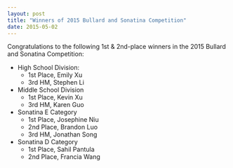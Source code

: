 ```yaml
---
layout: post
title: "Winners of 2015 Bullard and Sonatina Competition"
date: 2015-05-02
---
```


Congratulations to the following 1st & 2nd-place winners in the 2015 Bullard and Sonatina Competition:

* High School Division:
	* 1st Place, Emily Xu
	* 3rd HM, Stephen Li  
* Middle School Division  
	* 1st Place, Kevin Xu    
	* 3rd HM, Karen Guo  
* Sonatina E Category  
	* 1st Place, Josephine Niu  
	* 2nd Place, Brandon Luo  
	* 3rd HM, Jonathan Song  
* Sonatina D Category
	* 1st Place, Sahil Pantula  
	* 2nd Place, Francia Wang
